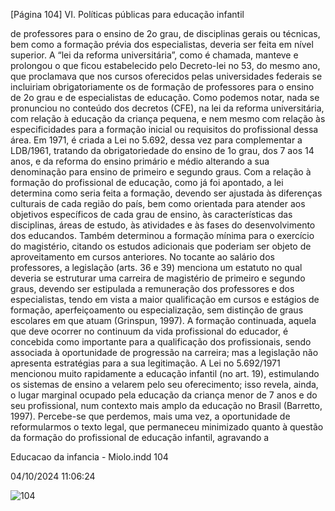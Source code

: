 [Página 104]
VI. Políticas públicas para educação infantil

de professores para o ensino de 2o grau, de disciplinas gerais ou técnicas, bem como a formação prévia dos especialistas, deveria ser feita
em nível superior. A “lei da reforma universitária”, como é chamada,
manteve e prolongou o que ficou estabelecido pelo Decreto-lei no 53,
do mesmo ano, que proclamava que nos cursos oferecidos pelas universidades federais se incluiriam obrigatoriamente os de formação de
professores para o ensino de 2o grau e de especialistas de educação.
Como podemos notar, nada se pronunciou no conteúdo dos decretos (CFE), na lei da reforma universitária, com relação à educação
da criança pequena, e nem mesmo com relação às especificidades para
a formação inicial ou requisitos do profissional dessa área.
Em 1971, é criada a Lei no 5.692, dessa vez para complementar a
LDB/1961, tratando da obrigatoriedade do ensino de 1o grau, dos 7 aos
14 anos, e da reforma do ensino primário e médio alterando a sua denominação para ensino de primeiro e segundo graus.
Com a relação à formação do profissional de educação, como já
foi apontado, a lei determina como seria feita a formação, devendo
ser ajustada às diferenças culturais de cada região do país, bem como
orientada para atender aos objetivos específicos de cada grau de ensino, às características das disciplinas, áreas de estudo, às atividades
e às fases do desenvolvimento dos educandos. Também determinou a
formação mínima para o exercício do magistério, citando os estudos
adicionais que poderiam ser objeto de aproveitamento em cursos
anteriores.
No tocante ao salário dos professores, a legislação (arts. 36 e 39)
menciona um estatuto no qual deveria se estruturar uma carreira
de magistério de primeiro e segundo graus, devendo ser estipulada
a remuneração dos professores e dos especialistas, tendo em vista a
maior qualificação em cursos e estágios de formação, aperfeiçoamento
ou especialização, sem distinção de graus escolares em que atuam
(Grinspun, 1997). A formação continuada, aquela que deve ocorrer no
continuum da vida profissional do educador, é concebida como importante para a qualificação dos profissionais, sendo associada à oportunidade de progressão na carreira; mas a legislação não apresenta
estratégias para a sua legitimação.
A Lei no 5.692/1971 mencionou muito rapidamente a educação infantil (no art. 19), estimulando os sistemas de ensino a velarem pelo
seu oferecimento; isso revela, ainda, o lugar marginal ocupado pela
educação da criança menor de 7 anos e do seu profissional, num contexto mais amplo da educação no Brasil (Barretto, 1997).
Percebe-se que perdemos, mais uma vez, a oportunidade de reformularmos o texto legal, que permaneceu minimizado quanto à
questão da formação do profissional de educação infantil, agravando a


Educacao da infancia - Miolo.indd 104

04/10/2024 11:06:24

![104](./img/page_104-01.jpg)
